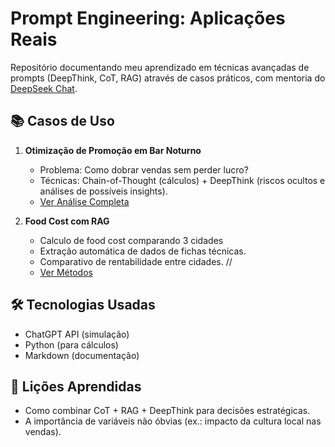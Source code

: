 # Prompt Engineering: Aplicações Reais

Repositório documentando meu aprendizado em técnicas avançadas de prompts (DeepThink, CoT, RAG) através de casos práticos, com mentoria do [DeepSeek Chat](https://deepseek.com).

## 📚 Casos de Uso
1. **Otimização de Promoção em Bar Noturno**  
   - Problema: Como dobrar vendas sem perder lucro?  
   - Técnicas: Chain-of-Thought (cálculos) + DeepThink (riscos ocultos e análises de possíveis insights).  
   - [Ver Análise Completa](bar_guriri)  

2. **Food Cost com RAG**
   - Calculo de food cost comparando 3 cidades
   - Extração automática de dados de fichas técnicas.  
   - Comparativo de rentabilidade entre cidades. // 
   - [Ver Métodos]([/casos_de_uso/talharim.md](https://github.com/evandro-prompter/evandro-prompter/blob/Casos-de-uso/food_cost_talharim))  

## 🛠️ Tecnologias Usadas
- ChatGPT API (simulação)
- Python (para cálculos)
- Markdown (documentação)

## 🌟 Lições Aprendidas
- Como combinar CoT + RAG + DeepThink para decisões estratégicas.  
- A importância de variáveis não óbvias (ex.: impacto da cultura local nas vendas).
